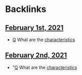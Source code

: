 
# Backlinks
## [February 1st, 2021](<February 1st, 2021.md>)
- [Q](<Q.md>) What are the [characteristics](<characteristics.md>)

## [February 2nd, 2021](<February 2nd, 2021.md>)
- "[Q](<Q.md>) What are the [characteristics](<characteristics.md>)

